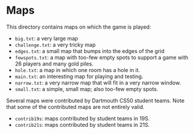 # Maps

This directory contains maps on which the game is played:

* `big.txt`: a very large map
* `challenge.txt`: a very tricky map
* `edges.txt`: a small map that bumps into the edges of the grid
* `fewspots.txt`: a map with too-few empty spots to support a game with 26 players and many gold piles.
* `hole.txt`: a map in which one room has a hole in it.
* `main.txt`: an interesting map for playing and testing.
* `narrow.txt`: a very narrow map that will fit in a very narrow window.
* `small.txt`: a simple, small map; also too-few empty spots.

Several maps were contributed by Dartmouth CS50 student teams. Note that some of the contributed maps are not entirely valid.

* `contrib19s`: maps contributed by student teams in 19S.
* `contrib21s`: maps contributed by student teams in 21S.
